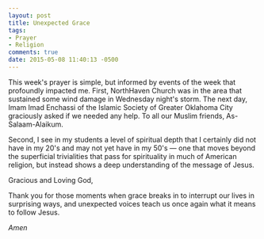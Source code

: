 ```yaml
---
layout: post
title: Unexpected Grace
tags:
- Prayer
- Religion
comments: true
date: 2015-05-08 11:40:13 -0500
---
```


This week's prayer is simple, but informed by events of the week that profoundly impacted me. First, NorthHaven Church​ was in the area that sustained some wind damage in Wednesday night's storm. The next day, Imam Imad Enchassi​ of the Islamic Society of Greater Oklahoma City graciously asked if we needed any help. To all our Muslim friends, As-Salaam-Alaikum.

Second, I see in my students a level of spiritual depth that I certainly did not have in my 20's and may not yet have in my 50's — one that moves beyond the superficial trivialities that pass for spirituality in much of American religion, but instead shows a deep understanding of the message of Jesus.

Gracious and Loving God,

Thank you for those moments
when grace breaks in
to interrupt our lives
in surprising ways,
and unexpected voices
teach us once again
what it means
to follow Jesus.

*Amen*
